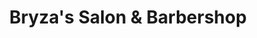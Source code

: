 ---
title: "Bryza's Salon & Barbershop"
url: /kent/bryzas-salon-and-barbershop/
shop: hairdresser
---
